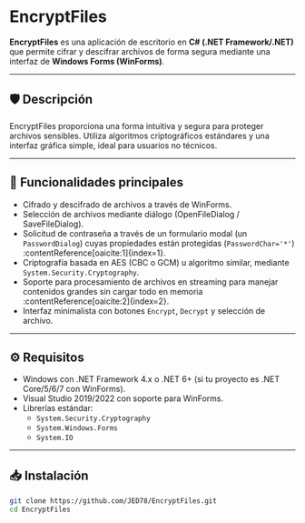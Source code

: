 # EncryptFiles

**EncryptFiles** es una aplicación de escritorio en **C# (.NET Framework/.NET)** que permite cifrar y descifrar archivos de forma segura mediante una interfaz de **Windows Forms (WinForms)**.

---

## 🛡️ Descripción

EncryptFiles proporciona una forma intuitiva y segura para proteger archivos sensibles. Utiliza algoritmos criptográficos estándares y una interfaz gráfica simple, ideal para usuarios no técnicos.

---

## 🧰 Funcionalidades principales

- Cifrado y descifrado de archivos a través de WinForms.
- Selección de archivos mediante diálogo (OpenFileDialog / SaveFileDialog).
- Solicitud de contraseña a través de un formulario modal (un `PasswordDialog`) cuyas propiedades están protegidas (`PasswordChar='*'`) :contentReference[oaicite:1]{index=1}.
- Criptografía basada en AES (CBC o GCM) u algoritmo similar, mediante `System.Security.Cryptography`.
- Soporte para procesamiento de archivos en streaming para manejar contenidos grandes sin cargar todo en memoria :contentReference[oaicite:2]{index=2}.
- Interfaz minimalista con botones `Encrypt`, `Decrypt` y selección de archivo.

---

## ⚙️ Requisitos

- Windows con .NET Framework 4.x o .NET 6+ (si tu proyecto es .NET Core/5/6/7 con WinForms).
- Visual Studio 2019/2022 con soporte para WinForms.
- Librerías estándar:
  - `System.Security.Cryptography`
  - `System.Windows.Forms`
  - `System.IO`

---

## 📥 Instalación

```bash
git clone https://github.com/JED78/EncryptFiles.git
cd EncryptFiles
